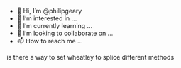 - 👋 Hi, I’m @philipgeary
- 👀 I’m interested in ...
- 🌱 I’m currently learning ...
- 💞️ I’m looking to collaborate on ...
- 📫 How to reach me ...

<!---
philipgeary/philipgeary is a ✨ special ✨ repository because its `README.md` (this file) appears on your GitHub profile.
You can click the Preview link to take a look at your changes.
--->
is there a way to set wheatley to splice different methods
